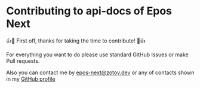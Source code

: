 # Contributing to api-docs of Epos Next

:+1::tada: First off, thanks for taking the time to contribute! :tada::+1:

For everything you want to do please use standard GitHub Issues or make Pull requests.

Also you can contact me by epos-next@zotov.dev or any of contacts shown in my <a href="https://github.com/zotovY">GitHub profile</a> 
